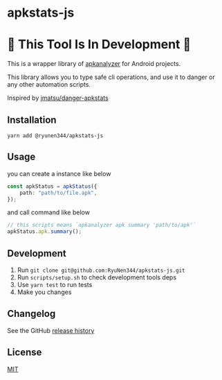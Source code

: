 # apkstats-js

# :construction: This Tool Is In Development :construction:

This is a wrapper library of [apkanalyzer](https://developer.android.com/studio/command-line/apkanalyzer) for Android projects.

This library allows you to type safe cli operations, and use it to danger or any other automation scripts.

Inspired by [jmatsu/danger-apkstats](https://github.com/jmatsu/danger-apkstats)


## Installation

```shell
yarn add @ryunen344/apkstats-js
```


## Usage

you can create a instance like below
```typescript
const apkStatus = apkStatus({
    path: "path/to/file.apk",
});
```

and call command like below
```typescript
// this scripts means `apkanalyzer apk summary 'path/to/apk'`
apkStatus.apk.summary();
```


## Development

1. Run `git clone git@github.com:RyuNen344/apkstats-js.git`
2. Run `scripts/setup.sh` to check development tools deps
3. Use `yarn test` to run tests
4. Make you changes


## Changelog

See the GitHub [release history](https://github.com/RyuNen344/apkstats-js/releases)


## License

[MIT](./LICENSE)
